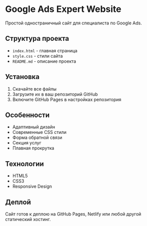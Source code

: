 # Google Ads Expert Website

Простой одностраничный сайт для специалиста по Google Ads.

## Структура проекта

- `index.html` - главная страница
- `style.css` - стили сайта
- `README.md` - описание проекта

## Установка

1. Скачайте все файлы
2. Загрузите их в ваш репозиторий GitHub
3. Включите GitHub Pages в настройках репозитория

## Особенности

- Адаптивный дизайн
- Современные CSS стили
- Форма обратной связи
- Секция услуг
- Плавная прокрутка

## Технологии

- HTML5
- CSS3
- Responsive Design

## Деплой

Сайт готов к деплою на GitHub Pages, Netlify или любой другой статический хостинг.
